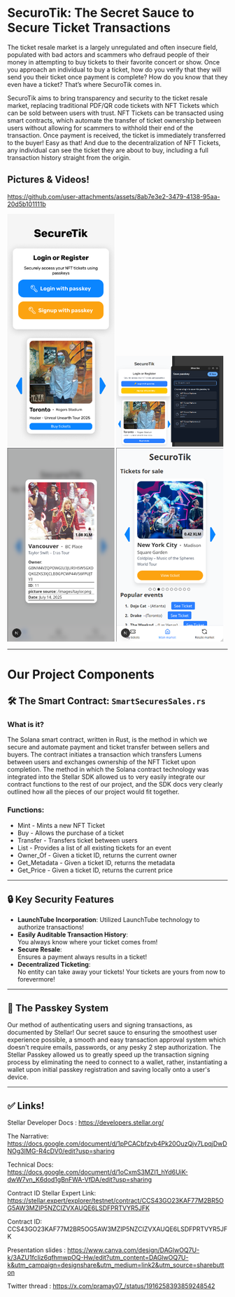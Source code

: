 # SecuroTik: The Secret Sauce to Secure Ticket Transactions

The ticket resale market is a largely unregulated and often insecure field, populated with bad actors and scammers who defraud people of their money in attempting to buy tickets to their favorite concert or show. Once you approach an individual to buy a ticket, how do you verify that they will send you their ticket once payment is complete? How do you know that they even have a ticket? That’s where SecuroTik comes in.

SecuroTik aims to bring transparency and security to the ticket resale market, replacing traditional PDF/QR code tickets with NFT Tickets which can be sold between users with trust. NFT Tickets can be transacted using smart contracts, which automate the transfer of ticket ownership between users without allowing for scammers to withhold their end of the transaction. Once payment is received, the ticket is immediately transferred to the buyer! Easy as that! And due to the decentralization of NFT Tickets, any individual can see the ticket they are about to buy, including a full transaction history straight from the origin.

## Pictures & Videos!


https://github.com/user-attachments/assets/8ab7e3e2-3479-4138-95aa-20d5b101111b

<img width="245" alt="Image" src="https://raw.githubusercontent.com/consensus2025hackathon/SecuroTik_powered_by_stellar/refs/heads/master/demo/images/login_register.png" />
<img width="245" alt="Image" src="https://github.com/consensus2025hackathon/SecuroTik_powered_by_stellar/blob/master/demo/images/passkey_login.png?raw=true" />
<img width="245" alt="Image" src="https://github.com/consensus2025hackathon/SecuroTik_powered_by_stellar/blob/master/demo/images/mytickets_information.png?raw=true" />
<img width="245" alt="Image" src="https://github.com/consensus2025hackathon/SecuroTik_powered_by_stellar/blob/master/demo/images/main_market.png?raw=true" />




---

# Our Project Components

## 🛠 The Smart Contract: `SmartSecuresSales.rs`

### What is it?

The Solana smart contract, written in Rust, is the method in which we secure and automate payment and ticket transfer between sellers and buyers. The contract initiates a transaction which transfers Lumens between users and exchanges ownership of the NFT Ticket upon completion. The method in which the Solana contract technology was integrated into the Stellar SDK allowed us to very easily integrate our contract functions to the rest of our project, and the SDK docs very clearly outlined how all the pieces of our project would fit together.

### Functions:

- Mint - Mints a new NFT Ticket
- Buy - Allows the purchase of a ticket
- Transfer - Transfers ticket between users
- List - Provides a list of all existing tickets for an event
- Owner_Of - Given a ticket ID, returns the current owner
- Get_Metadata - Given a ticket ID, returns the metadata
- Get_Price - Given a ticket ID, returns the current price

---

## 🔒 Key Security Features

- **LaunchTube Incorporation**:
  Utilized LaunchTube technology to authorize transactions!
- **Easily Auditable Transaction History**:  
  You always know where your ticket comes from!
- **Secure Resale**:  
  Ensures a payment always results in a ticket!
- **Decentralized Ticketing**:  
  No entity can take away your tickets! Your tickets are yours from now to forevermore!

---

## 🔗 The Passkey System

Our method of authenticating users and signing transactions, as documented by Stellar! Our secret sauce to ensuring the smoothest user experience possible, a smooth and easy transaction approval system which doesn't require emails, passwords, or any pesky 2 step authorization. The Stellar Passkey allowed us to greatly speed up the transaction signing process by eliminating the need to connect to a wallet, rather, instantiating a wallet upon initial passkey registration and saving locally onto a user's device.

---

## ✅ Links!

Stellar Developer Docs : https://developers.stellar.org/

The Narrative: https://docs.google.com/document/d/1pPCACbfzvb4Pk20OuzQjv7LpqjDwDNOg3IMG-R4cDV0/edit?usp=sharing

Technical Docs: https://docs.google.com/document/d/1oCxmS3MZI1_hYd6UiK-dwW7vn_K6dod1gBnFWA-VfDA/edit?usp=sharing

Contract ID Stellar Expert Link: https://stellar.expert/explorer/testnet/contract/CCS43GO23KAF77M2BR5OG5AW3MZIP5NZCIZVXAUQE6LSDFPRTVYR5JFK

Contract ID: CCS43GO23KAF77M2BR5OG5AW3MZIP5NZCIZVXAUQE6LSDFPRTVYR5JFK

Presentation slides : https://www.canva.com/design/DAGlwOQ7U-k/3AZU1fcIiz6qfhmwpOQ-Hw/edit?utm_content=DAGlwOQ7U-k&utm_campaign=designshare&utm_medium=link2&utm_source=sharebutton

Twitter thread : https://x.com/pramay07_/status/1916258393859248542
